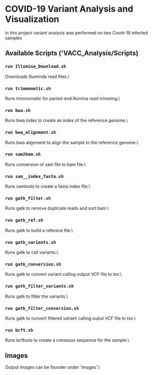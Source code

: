 # COVID-19 Variant Analysis and Visualization

In this project variant analysis was performed on two Covid-19 infected samples

## Available Scripts ('VACC_Analysis/Scripts)

### `run Illumina_Download.sh`
Downloads Illuminda read files.\

### `run trimmomatic.sh`
Runs trimmomatic for paried-end Illumina read trimming.\

### `run bwa.sh`
Runs bwa index to create an index of the reference genome.\

### `run bwa_alignment.sh`
Runs bwa alignment to align the sample to the reference genome.\

### `run sam2bam.sh`
Runs conversion of sam file to bam file.\

### `run sam__index_fasta.sh`
Runs samtools to create a fasta index file.\

### `run gatk_filter.sh`
Runs gatk to remove duplicate reads and sort bam.\

### `run gatk_ref.sh`
Runs gatk to build a referece file.\

### `run gatk_variants.sh`
Runs gatk to call variants.\

### `run gatk_conversion.sh`
Runs gatk to convert variant calling output VCF file to tsv.\

### `run gatk_filter_variants.sh`
Runs gatk to filter the variants.\

### `run gatk_filter_conversion.sh`
Runs gatk to convert filtered variant calling ouput VCF file to tsv.\

### `run bcft.sh`
Runs bcftools to create a consesus sequence for the sample.\

## Images

Output images can be founder under 'Images'.\

